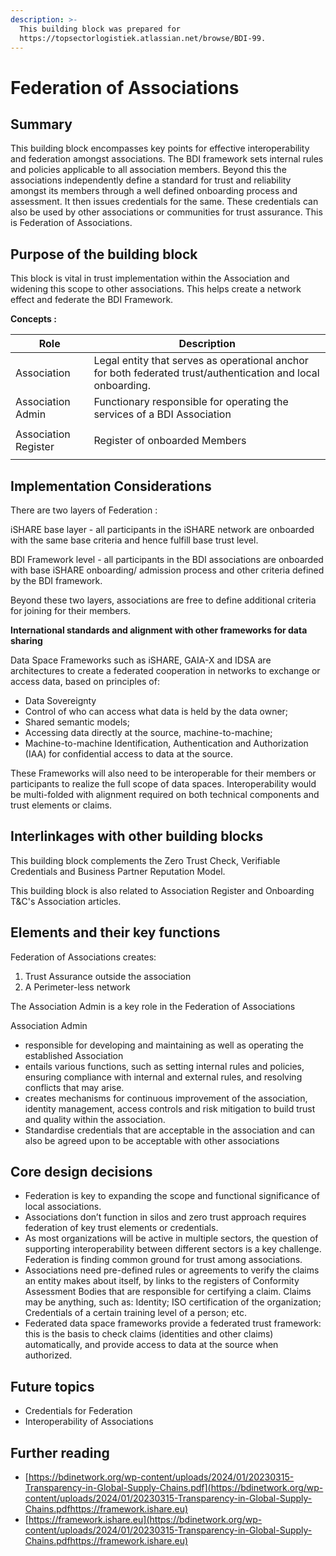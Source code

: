 ```yaml
---
description: >-
  This building block was prepared for
  https://topsectorlogistiek.atlassian.net/browse/BDI-99.
---
```


# Federation of Associations

## Summary

This building block encompasses key points for effective interoperability and federation amongst associations. The BDI framework sets internal rules and policies applicable to all association members. Beyond this the associations independently define a standard for trust and reliability amongst its members through a well defined onboarding process and assessment. It then issues credentials for the same. These credentials can also be used by other associations or communities for trust assurance. This is  Federation of Associations.

## Purpose of the building block

This block is vital in trust implementation within the Association and widening this scope to other associations. This helps create a network effect and federate the BDI Framework.

**Concepts :**&#x20;

| Role                  | Description                                                                                                   |
| --------------------- | ------------------------------------------------------------------------------------------------------------- |
| Association           | Legal entity that serves as operational anchor for both federated trust/authentication and local onboarding.  |
| Association Admin     | Functionary responsible for operating the services of a BDI Association                                       |
| Association Register  | <p>Register of onboarded Members</p><p></p>                                                                   |

## Implementation Considerations

There are two layers of Federation :&#x20;

iSHARE base layer - all participants in the iSHARE network are onboarded with the same base criteria and hence fulfill base trust level.&#x20;

BDI Framework level - all participants in the BDI associations are onboarded with base iSHARE onboarding/ admission process and other criteria defined by the BDI framework.&#x20;

Beyond these two layers, associations are free to define additional criteria for joining for their members.&#x20;

**International standards and alignment with other frameworks for data sharing**

Data Space Frameworks such as iSHARE, GAIA-X and IDSA are architectures to create a federated cooperation in networks to exchange or access data, based on principles of:

* Data Sovereignty
* Control of who can access what data is held by the data owner;
* Shared semantic models;
* Accessing data directly at the source, machine-to-machine;
* Machine-to-machine Identification, Authentication and Authorization (IAA) for confidential access to data at the source.

These Frameworks will also need to be interoperable for their members or participants to realize the full scope of data spaces. Interoperability would be multi-folded with alignment required on both technical components and trust elements or claims.

## Interlinkages with other building blocks

This building block complements the Zero Trust Check, Verifiable Credentials and Business Partner Reputation Model.&#x20;

This building block is also related to Association Register and Onboarding T\&C's Association articles.

## Elements and their key functions

Federation of Associations creates:&#x20;

1. Trust Assurance outside the association
2. A Perimeter-less network

The Association Admin is a key role in the Federation of Associations  &#x20;

Association Admin&#x20;

* responsible for developing and maintaining as well as operating the established Association
* entails various functions, such as setting internal rules and policies, ensuring compliance with internal and external rules, and resolving conflicts that may arise.&#x20;
* creates mechanisms for continuous improvement of the association, identity management, access controls and risk mitigation to build trust and quality within the association.&#x20;
* Standardise credentials that are acceptable in the association and can also be agreed upon to be acceptable with other associations

## Core design decisions

* Federation is key to expanding the scope and functional significance of local associations.&#x20;
* Associations don’t function in silos and zero trust approach requires federation of key trust elements or credentials.&#x20;
* As most organizations will be active in multiple sectors, the question of supporting interoperability between different sectors is a key challenge. Federation is finding common ground for trust among associations.&#x20;
* Associations need pre-defined rules or agreements  to verify the claims an entity makes about itself, by links to the registers of Conformity Assessment Bodies that are responsible for certifying a claim. Claims may be anything, such as:  Identity; ISO certification of the organization; Credentials of a certain training level of a person; etc.
* Federated data space frameworks provide a federated trust framework: this is the basis to check claims (identities and other claims) automatically, and provide access to data at the source when authorized.

## Future topics

* Credentials for Federation
* &#x20;Interoperability of Associations&#x20;

## Further reading

* [https://bdinetwork.org/wp-content/uploads/2024/01/20230315-Transparency-in-Global-Supply-Chains.pdf](https://bdinetwork.org/wp-content/uploads/2024/01/20230315-Transparency-in-Global-Supply-Chains.pdfhttps://framework.ishare.eu)
* [https://framework.ishare.eu](https://bdinetwork.org/wp-content/uploads/2024/01/20230315-Transparency-in-Global-Supply-Chains.pdfhttps://framework.ishare.eu)
